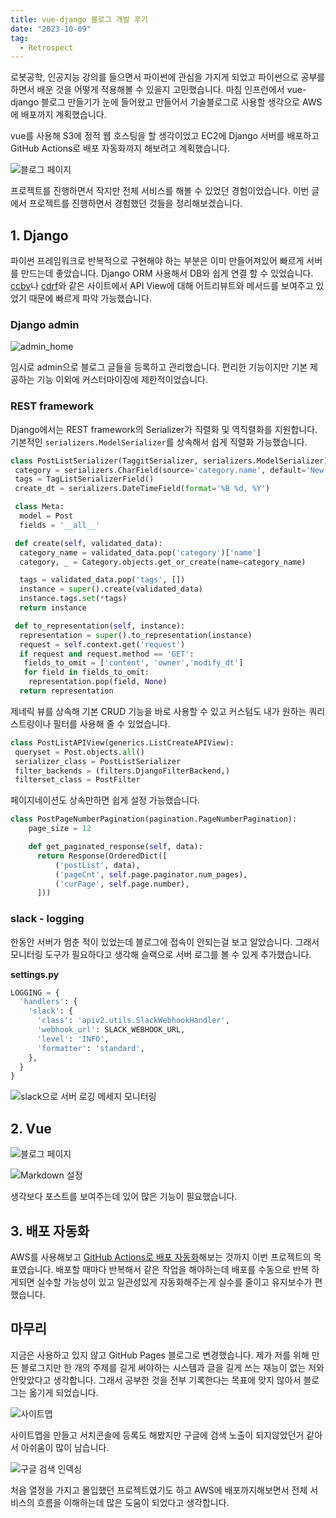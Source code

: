 ```yaml
---
title: vue-django 블로그 개발 후기
date: "2023-10-09"
tag:
  - Retrospect
---
```


로봇공학, 인공지능 강의를 들으면서 파이썬에 관심을 가지게 되었고 파이썬으로 공부를 하면서 배운 것을 어떻게 적용해볼 수 있을지 고민했습니다.
마침 인프런에서 vue-django 블로그 만들기가 눈에 들어왔고 만들어서 기술블로그로 사용할 생각으로 AWS에 배포까지 계획했습니다.

<!-- end -->

vue를 사용해 S3에 정적 웹 호스팅을 할 생각이었고 EC2에 Django 서버를 배포하고
GitHub Actions로 배포 자동화까지 해보려고 계획했습니다.

![블로그 페이지](https://github.com/Zamoca42/blog/assets/96982072/176eb656-2c1c-4fef-aada-249c7ae8dc16)

프로젝트를 진행하면서 작지만 전체 서비스를 해볼 수 있었던 경험이었습니다.
이번 글에서 프로젝트를 진행하면서 경험했던 것들을 정리해보겠습니다.

## 1. Django

파이썬 프레임워크로 반복적으로 구현해야 하는 부분은 이미 만들어져있어 빠르게 서버를 만드는데 좋았습니다.
Django ORM 사용해서 DB와 쉽게 연결 할 수 있었습니다.
[ccbv](https://ccbv.co.uk/)나 [cdrf](https://www.cdrf.co/)와 같은 사이트에서
API View에 대해 어트리뷰트와 메서드를 보여주고 있었기 때문에 빠르게 파악 가능했습니다.

### Django admin

![admin_home](https://github.com/Zamoca42/blog/assets/96982072/10abdd64-b558-4baa-b01c-e2f27a40a297)

임시로 admin으로 블로그 글들을 등록하고 관리했습니다.
편리한 기능이지만 기본 제공하는 기능 이외에 커스터마이징에 제한적이었습니다.

### REST framework

Django에서는 REST framework의 Serializer가 직렬화 및 역직렬화를 지원합니다.
기본적인 `serializers.ModelSerializer`를 상속해서 쉽게 직렬화 가능했습니다.

```python
class PostListSerializer(TaggitSerializer, serializers.ModelSerializer):
 category = serializers.CharField(source='category.name', default='New')
 tags = TagListSerializerField()
 create_dt = serializers.DateTimeField(format='%B %d, %Y')

 class Meta:
  model = Post
  fields = '__all__'

 def create(self, validated_data):
  category_name = validated_data.pop('category')['name']
  category, _ = Category.objects.get_or_create(name=category_name)

  tags = validated_data.pop('tags', [])
  instance = super().create(validated_data)
  instance.tags.set(*tags)
  return instance

 def to_representation(self, instance):
  representation = super().to_representation(instance)
  request = self.context.get('request')
  if request and request.method == 'GET':
   fields_to_omit = ['content', 'owner','modify_dt']
   for field in fields_to_omit:
    representation.pop(field, None)
  return representation
```

제네릭 뷰를 상속해 기본 CRUD 기능을 바로 사용할 수 있고 커스텀도 내가 원하는 쿼리스트링이나 필터를 사용해 줄 수 있었습니다.

```python
class PostListAPIView(generics.ListCreateAPIView):
 queryset = Post.objects.all()
 serializer_class = PostListSerializer
 filter_backends = (filters.DjangoFilterBackend,)
 filterset_class = PostFilter
```

페이지네이션도 상속만하면 쉽게 설정 가능했습니다.

```py
class PostPageNumberPagination(pagination.PageNumberPagination):
    page_size = 12

    def get_paginated_response(self, data):
      return Response(OrderedDict([
          ('postList', data),
          ('pageCnt', self.page.paginator.num_pages),
          ('curPage', self.page.number),
      ]))
```

### slack - logging

한동안 서버가 멈춘 적이 있었는데 블로그에 접속이 안되는걸 보고 알았습니다.
그래서 모니터링 도구가 필요하다고 생각해 슬랙으로 서버 로그를 볼 수 있게 추가했습니다.

**settings\.py**

```py
LOGGING = {
  'handlers': {
    'slack': {
      'class': 'apiv2.utils.SlackWebhookHandler',
      'webhook_url': SLACK_WEBHOOK_URL,
      'level': 'INFO',
      'formatter': 'standard',
    },
  }
}
```

![slack으로 서버 로깅 메세지 모니터링](https://github.com/Zamoca42/blog/assets/96982072/e73f62d4-2e82-42ea-90b7-f5af2b26955e)

## 2. Vue

![블로그 페이지](https://github.com/Zamoca42/blog/assets/96982072/176eb656-2c1c-4fef-aada-249c7ae8dc16)

![Markdown 설정](https://github.com/Zamoca42/blog/assets/96982072/b34bb194-2b5f-4d2d-8a57-d70f4b9f7f00)

생각보다 포스트를 보여주는데 있어 많은 기능이 필요했습니다.

## 3. 배포 자동화

AWS를 사용해보고 [GitHub Actions로 배포 자동화](../github-actions/)해보는 것까지 이번 프로젝트의 목표였습니다.
배포할 때마다 반복해서 같은 작업을 해야하는데 배포를 수동으로 반복 하게되면
실수할 가능성이 있고 일관성있게 자동화해주는게 실수를 줄이고 유지보수가 편했습니다.

## 마무리

지금은 사용하고 있지 않고 GitHub Pages 블로그로 변경했습니다.
제가 저를 위해 만든 블로그지만 한 개의 주제를 길게 써야하는 시스템과 글을 길게 쓰는 재능이 없는 저와 안맞았다고 생각합니다.
그래서 공부한 것을 전부 기록한다는 목표에 맞지 않아서 블로그는 옮기게 되었습니다.

![사이트맵](https://github.com/Zamoca42/blog/assets/96982072/bbe4c72f-05d3-4e60-ae53-759fe30075d2)

사이트맵을 만들고 서치콘솔에 등록도 해봤지만 구글에 검색 노출이 되지않았던거 같아서 아쉬움이 많이 남습니다.

![구글 검색 인덱싱](https://github.com/Zamoca42/blog/assets/96982072/e53600fc-5ee1-4923-a599-44bd05ad75c2)

처음 열정을 가지고 몰입했던 프로젝트였기도 하고 AWS에 배포까지해보면서 전체 서비스의 흐름을 이해하는데 많은 도움이 되었다고 생각합니다.

